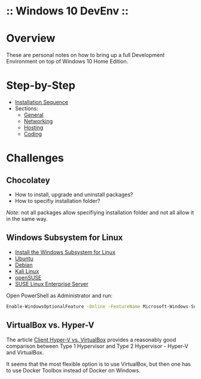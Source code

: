 ﻿:: Windows 10 DevEnv ::
=======================

# Overview

These are personal notes on how to bring up a full Development Environment on top of Windows 10 Home Edition.

# Step-by-Step

- [Installation Sequence](InstallationSequence.md)
- Sections:
    - [General](General.md)
    - [Networking](Networking.md)
    - [Hosting](Hosting.md)
    - [Coding](Coding.md)

# Challenges

## Chocolatey

- How to install, upgrade and uninstall packages?
- How to specifiy installation folder?

*Note*: not all packages allow specifiying installation folder and not all allow it in the same way.

## Windows Subsystem for Linux

- [Install the Windows Subsystem for Linux](https://docs.microsoft.com/en-us/windows/wsl/install-win10)
- [Ubuntu](https://www.microsoft.com/en-gb/store/p/ubuntu/9nblggh4msv6?rtc=1)
- [Debian](https://www.microsoft.com/en-gb/store/p/debian-gnu-linux/9msvkqc78pk6?rtc=1)
- [Kali Linux](https://www.microsoft.com/en-gb/store/p/kali-linux/9pkr34tncv07?rtc=1)
- [openSUSE](https://www.microsoft.com/en-gb/store/p/opensuse-leap-42/9njvjts82tjx?rtc=1)
- [SUSE Linux Enterprise Server](https://www.microsoft.com/en-gb/store/p/suse-linux-enterprise-server-12/9p32mwbh6cns?rtc=1)

Open PowerShell as Administrator and run:

```bash
Enable-WindowsOptionalFeature -Online -FeatureName Microsoft-Windows-Subsystem-Linux
```

## VirtualBox vs. Hyper-V

The article [Client Hyper-V vs. VirtualBox](https://www.altaro.com/hyper-v/client-hyper-v-vs-virtualbox/) provides a reasonably good comparison between Type 1 Hypervisor and Type 2 Hypervisor - Hyper-V and VirtualBox.

It seems that the most flexible option is to use VirtualBox, but then one has to use Docker Toolbox instead of Docker on Windows.
